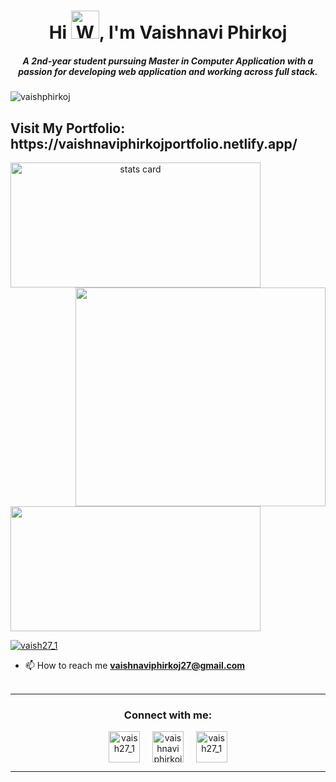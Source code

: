 <h1 align="center">Hi <img src="https://raw.githubusercontent.com/nixin72/nixin72/master/wave.gif" 
         alt="Waving hand animated gif"
         height="45"
         width="45" />, I'm Vaishnavi Phirkoj</h1>
<h5 align="center">
A 2nd-year student pursuing Master in Computer Application with a passion for developing web application and working across full stack.
</h5>
<p align="left"> <img src="https://komarev.com/ghpvc/?username=vaishphirkoj&label=Profile%20views&color=0e75b6&style=flat" alt="vaishphirkoj" /> </p>
<p align="center"><h2>Visit My Portfolio: https://vaishnaviphirkojportfolio.netlify.app/</h2> </p>
<p>
<a align= "center" href="https://github.com/vaishphirkoj">
<img alt= "stats card" height="200px" width="400" src="https://github-readme-streak-stats.herokuapp.com/?user=vaishphirkoj&theme=radical">
<img align="right" height="350" width="400" src="https://cdn.dribbble.com/users/2238041/screenshots/4763918/working.gif" /> </a>
</p>
<img height="200px" width="400" src="https://github-readme-stats.vercel.app/api?username=vaishphirkoj&count_private=true&theme=radical&show_icons=true" />

<p align="left"> <a href="https://twitter.com/vaish27_1" target="blank"><img src="https://img.shields.io/twitter/follow/vaish27_1?logo=twitter&style=for-the-badge" alt="vaish27_1" /></a> </p>

- 📫 How to reach me **vaishnaviphirkoj27@gmail.com**
<br><br>
<hr>

<h3 align="center">Connect with me:</h3>
<p align="center">
<a href="https://twitter.com/vaish27_1" target="blank"><img align="center" src="https://img.icons8.com/cute-clipart/64/000000/twitter.png" alt="vaish27_1" height="50" width="50" /></a> &nbsp;&nbsp;&nbsp;
<a href="https://https://www.linkedin.com/in/vaishnavi-phirkoj-2701/" target="blank"><img align="center" src="https://img.icons8.com/cute-clipart/64/000000/linkedin.png" alt="vaishnavi phirkoj" height="50" width="50" /></a>&nbsp;&nbsp;&nbsp;&nbsp;
<a href="https://instagram.com/vaish27_1" target="blank"><img align="center" src="https://img.icons8.com/cute-clipart/64/000000/instagram-new.png" alt="vaish27_1" height="50" width="50" /></a>
</p>

<hr>


